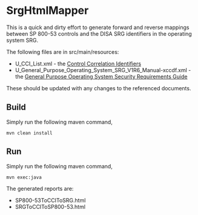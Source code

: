 # SrgHtmlMapper
This is a quick and dirty effort to generate forward and reverse
mappings between SP 800-53 controls and the DISA SRG identifiers
in the operating system SRG.

The following files are in src/main/resources:
* U_CCI_List.xml - the [Control Correlation Identifiers](https://dl.dod.cyber.mil/wp-content/uploads/stigs/zip/u_cci_list.zip)
* U_General_Purpose_Operating_System_SRG_V1R6_Manual-xccdf.xml - the [General Purpose Operating System Security Requirements Guide](https://dl.dod.cyber.mil/wp-content/uploads/stigs/zip/U_General_Purpose_Operating_System_V1R6_SRG.zip)

These should be updated with any changes to the referenced documents.

## Build
Simply run the following maven command,

    mvn clean install

## Run
Simply run the following maven command,

    mvn exec:java

The generated reports are:
* SP800-53ToCCIToSRG.html
* SRGToCCIToSP800-53.html

